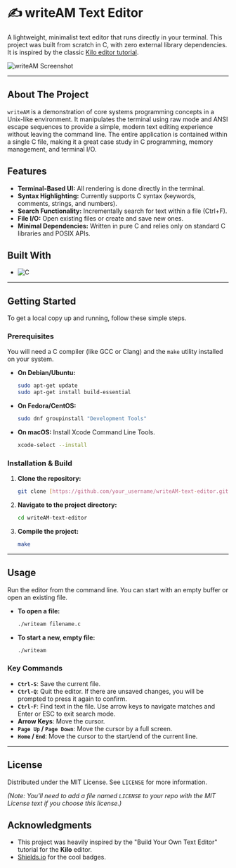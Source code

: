 # ✍️ writeAM Text Editor

A lightweight, minimalist text editor that runs directly in your terminal. This project was built from scratch in C, with zero external library dependencies. It is inspired by the classic [Kilo editor tutorial](http://viewsourcecode.org/snaptoken/kilo/index.html).

![writeAM Screenshot](placeholder.png) 

---

## About The Project

`writeAM` is a demonstration of core systems programming concepts in a Unix-like environment. It manipulates the terminal using raw mode and ANSI escape sequences to provide a simple, modern text editing experience without leaving the command line. The entire application is contained within a single C file, making it a great case study in C programming, memory management, and terminal I/O.

## Features

* **Terminal-Based UI:** All rendering is done directly in the terminal.
* **Syntax Highlighting:** Currently supports C syntax (keywords, comments, strings, and numbers).
* **Search Functionality:** Incrementally search for text within a file (Ctrl+F).
* **File I/O:** Open existing files or create and save new ones.
* **Minimal Dependencies:** Written in pure C and relies only on standard C libraries and POSIX APIs.

## Built With

* ![C](https://img.shields.io/badge/C-00599C?style=for-the-badge&logo=c&logoColor=white)

---

## Getting Started

To get a local copy up and running, follow these simple steps.

### Prerequisites

You will need a C compiler (like GCC or Clang) and the `make` utility installed on your system.

* **On Debian/Ubuntu:**
    ```sh
    sudo apt-get update
    sudo apt-get install build-essential
    ```
* **On Fedora/CentOS:**
    ```sh
    sudo dnf groupinstall "Development Tools"
    ```
* **On macOS:** Install Xcode Command Line Tools.
    ```sh
    xcode-select --install
    ```

### Installation & Build

1.  **Clone the repository:**
    ```sh
    git clone [https://github.com/your_username/writeAM-text-editor.git](https://github.com/your_username/writeAM-text-editor.git)
    ```
2.  **Navigate to the project directory:**
    ```sh
    cd writeAM-text-editor
    ```
3.  **Compile the project:**
    ```sh
    make
    ```

---

## Usage

Run the editor from the command line. You can start with an empty buffer or open an existing file.

* **To open a file:**
    ```sh
    ./writeam filename.c
    ```
* **To start a new, empty file:**
    ```sh
    ./writeam
    ```

### Key Commands

* **`Ctrl-S`**: Save the current file.
* **`Ctrl-Q`**: Quit the editor. If there are unsaved changes, you will be prompted to press it again to confirm.
* **`Ctrl-F`**: Find text in the file. Use arrow keys to navigate matches and Enter or ESC to exit search mode.
* **Arrow Keys**: Move the cursor.
* **`Page Up` / `Page Down`**: Move the cursor by a full screen.
* **`Home` / `End`**: Move the cursor to the start/end of the current line.

---

## License

Distributed under the MIT License. See `LICENSE` for more information.

*(Note: You'll need to add a file named `LICENSE` to your repo with the MIT License text if you choose this license.)*

## Acknowledgments

* This project was heavily inspired by the "Build Your Own Text Editor" tutorial for the **Kilo** editor.
* [Shields.io](https://shields.io) for the cool badges.

